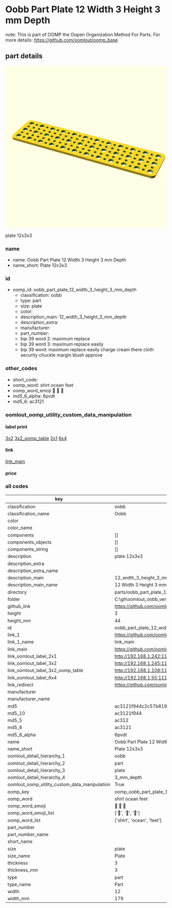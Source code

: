 # Oobb Part Plate 12 Width 3 Height 3 mm Depth  

note: This is part of OOMP the Oopen Organization Method For Parts. For more details: https://github.com/oomlout/oomp_base

##  part details
  

[![](3dpr.png)](3dpr.png)

plate 12x3x3



### name
* name: Oobb Part Plate 12 Width 3 Height 3 mm Depth
* name_short: Plate 12x3x3 
### id
* oomp_id: oobb_part_plate_12_width_3_height_3_mm_depth
  * classification: oobb
  * type: part
  * size: plate
  * color: 
  * description_main: 12_width_3_height_3_mm_depth
  * description_extra: 
  * manufacturer: 
  * part_number: 
  * bip 39 word 2: maximum replace
  * bip 39 word 3: maximum replace easily
  * bip 39 word: maximum replace easily charge cream there cloth security chuckle margin blush approve

### other_codes
* short_code: 
* oomp_word: shirt ocean feet
* oomp_word_emoji :shirt: :ocean: :feet:
* md5_6_alpha: 6pvdt
* md5_6: ac3121






### oomlout_oomp_utility_custom_data_manipulation
#### label print
[3x2](http://192.168.1.245:1112/?label=oomp%206pvdt)
[3x2_oomp_table](http://192.168.1.108:1112/?label=oomp%206pvdt)
[2x1](http://192.168.1.242:1112/?label=oomp%206pvdt)
[6x4](http://192.168.1.55:1112/?label=oomp%206pvdt)    

#### link

[link_main](https://github.com/oomlout/oomlout_oobb_version_4_generated_parts/tree/main/navigation_oomp/oobb/part/plate/12_width_3_height_3_mm_depth/part)                              

#### price







### all codes 
| key | value |  
| --- | --- |  
| classification | oobb |  
| classification_name | Oobb |  
| color |  |  
| color_name |  |  
| components | [] |  
| components_objects | [] |  
| components_string | [] |  
| description | plate 12x3x3 |  
| description_extra |  |  
| description_extra_name |  |  
| description_main | 12_width_3_height_3_mm_depth |  
| description_main_name | 12 Width 3 Height 3 mm Depth |  
| directory | parts/oobb_part_plate_12_width_3_height_3_mm_depth |  
| folder | C:\gh\oomlout_oobb_version_4_generated_parts\parts\oobb_part_plate_12_width_3_height_3_mm_depth |  
| github_link | https://github.com/oomlout/oomlout_oomp_part_src/tree/main/parts/oobb_part_plate_12_width_3_height_3_mm_depth |  
| height | 3 |  
| height_mm | 44 |  
| id | oobb_part_plate_12_width_3_height_3_mm_depth |  
| link_1 | https://github.com/oomlout/oomlout_oobb_version_4_generated_parts/tree/main/navigation_oomp/oobb/part/plate/12_width_3_height_3_mm_depth/part |  
| link_1_name | link_main |  
| link_main | https://github.com/oomlout/oomlout_oobb_version_4_generated_parts/tree/main/navigation_oomp/oobb/part/plate/12_width_3_height_3_mm_depth/part |  
| link_oomlout_label_2x1 | http://192.168.1.242:1112/?label=oomp%206pvdt |  
| link_oomlout_label_3x2 | http://192.168.1.245:1112/?label=oomp%206pvdt |  
| link_oomlout_label_3x2_oomp_table | http://192.168.1.108:1112/?label=oomp%206pvdt |  
| link_oomlout_label_6x4 | http://192.168.1.55:1112/?label=oomp%206pvdt |  
| link_redirect | https://github.com/oomlout/oomlout_oobb_version_4_generated_parts/tree/main/parts/oobb_plate_12_03_03 |  
| manufacturer |  |  
| manufacturer_name |  |  
| md5 | ac3121f944c2c57b819972688b2db44b |  
| md5_10 | ac3121f944 |  
| md5_5 | ac312 |  
| md5_6 | ac3121 |  
| md5_6_alpha | 6pvdt |  
| name | Oobb Part Plate 12 Width 3 Height 3 mm Depth |  
| name_short | Plate 12x3x3  |  
| oomlout_detail_hierarchy_1 | oobb |  
| oomlout_detail_hierarchy_2 | part |  
| oomlout_detail_hierarchy_3 | plate |  
| oomlout_detail_hierarchy_4 | 3_mm_depth |  
| oomlout_oomp_utility_custom_data_manipulation | True |  
| oomp_key | oomp_oobb_part_plate_12_width_3_height_3_mm_depth |  
| oomp_word | shirt ocean feet |  
| oomp_word_emoji | :shirt: :ocean: :feet: |  
| oomp_word_emoji_list | [':shirt:', ':ocean:', ':feet:'] |  
| oomp_word_list | ['shirt', 'ocean', 'feet'] |  
| part_number |  |  
| part_number_name |  |  
| short_name |  |  
| size | plate |  
| size_name | Plate |  
| thickness | 3 |  
| thickness_mm | 3 |  
| type | part |  
| type_name | Part |  
| width | 12 |  
| width_mm | 179 |  
